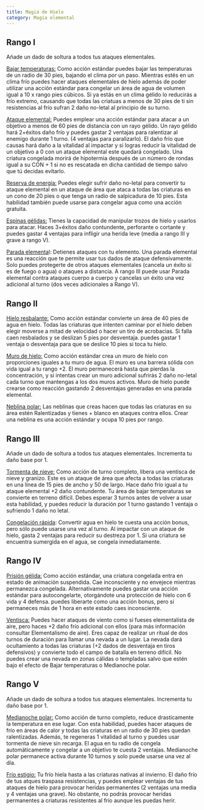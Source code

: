 ```yaml
---
title: Magia de Hielo
category: Magia elemental
---
```


## Rango I

Añade un dado de soltura a todos tus ataques elementales.

<u>Bajar temperaturas:</u> Como acción estándar puedes bajar las temperaturas de un radio de 30 pies, bajando el clima por un paso. Mientras estés en un clima frío puedes hacer ataques elementales de hielo además de poder utilizar una acción estándar para congelar un área de agua de volumen igual a 10 x rango pies cúbicos. Si ya estás en un clima gélido lo reducirás a frío extremo, causando que todas las criatuas a menos de 30 pies de ti sin resistencias al frío sufran 2 daño no-letal al principio de su turno. 

<u>Ataque elemental:</u> Puedes emplear una acción estándar para atacar a un objetivo a menos de 60 pies de distancia con un rayo gélido. Un rayo gélido hará 2+éxitos daño frío y puedes gastar 2 ventajas para ralentizar al enemigo durante 1 turno. (4 ventajas para paralizarlo). El daño frío que causas hará daño a la vitalidad al impactar y si logras reducir la vitalidad de un objetivo a 0 con un ataque elemental este quedará congelado. Una criatura congelada morirá de hipotermia después de un número de rondas igual a su CON + 1 si no es rescatada en dicha cantidad de tiempo salvo que tú decidas evitarlo.

<u>Reserva de energía:</u> Puedes elegir sufrir daño no-letal para convertir tu ataque elemental  en un ataque de área que ataca a todas las criaturas en un cono de 20 pies o que tenga un radio de salpicadura de 10 pies. Esta habilidad también puede usarse para congelar agua como una acción gratuita.

<u>Espinas gélidas:</u> Tienes la capacidad de manipular trozos de hielo y usarlos para atacar. Haces 3+éxitos daño contundente, perforante o cortante y puedes gastar 4 ventajas para infligir una herida leve (media a rango III y grave a rango V).

<u>Parada elementa</u>l: Detienes ataques con tu elemento. Una parada elemental es una reacción que te permite usar tus dados de ataque defensivamente. Solo puedes protegerte de otros ataques elementales (cancela un éxito si es de fuego o agua) o ataques a distancia. A rango III puede usar Parada elemental contra ataques cuerpo a cuerpo y cancelas un éxito una vez adicional al turno (dos veces adicionales a Rango V).

## Rango II

<u>Hielo resbalante:</u> Como acción estándar convierte un área de 40 pies de agua en hielo. Todas las criaturas que intenten caminar por el hielo deben elegir moverse a mitad de velocidad o hacer un tiro de acrobacias. Si falla caen resbalados y se deslizan 5 pies por desventaja. puedes gastar 1 ventaja o desventaja para que se deslice 10 pies si toca tu hielo.

<u>Muro de hielo:</u> Como acción estándar crea un muro de hielo con proporciones iguales a tu muro de agua. El muro es una barrera sólida con vida igual a tu rango +2. El muro permanecerá hasta que pierdas la concentración, y si intentas crear un muro adicional sufrirás 2 daño no-letal cada turno que mantengas a los dos muros activos. Muro de hielo puede crearse como reacción gastando 2 desventajas generadas en una parada elemental.

<u>Neblina polar:</u> Las neblinas que creas hacen que todas las criaturas en su área estén Ralentizadas y tienes + blanco en ataques contra ellos. Crear una neblina es una acción estándar y ocupa 10 pies por rango. 

## Rango III

Añade un dado de soltura a todos tus ataques elementales. Incrementa tu daño base por 1.

<u>Tormenta de nieve:</u> Como acción de turno completo, libera una ventisca de nieve y granizo. Este es un ataque de área que afecta a todas las criaturas en una línea de 15 pies de ancho y 50 de largo. Hace daño frío igual a tu ataque elemental +2 daño contundente. Tu área de bajar temperaturas se convierte en terreno difícil. Debes esperar 3 turnos antes de volver a usar esta habilidad, y puedes reducir la duración por 1 turno gastando 1 ventaja o sufriendo 1 daño no letal.

<u>Congelación rápida</u>: Convertir agua en hielo te cuesta una acción bonus, pero sólo puede usarse una vez al turno. Al impactar con un ataque de hielo, gasta 2 ventajas para reducir su destreza por 1. Si una criatura se encuentra sumergida en el agua, se congela inmediatamente.

## Rango IV 

<u>Prisión gélida:</u> Como acción estándar, una criatura congelada entra en estado de animación suspendida. Cae inconsciente y no envejece mientras permanezca congelada. Alternativamente puedes gastar una acción estándar para autocongelarte, otorgándote una protección de hielo con 6 vida y 4 defensa. puedes liberarte como una acción bonus, pero si permaneces más de 1 hora en este estado caes inconsciente.

<u>Ventisca:</u> Puedes hacer ataques de viento como si fueses elementalista de aire, pero haces +2 daño frío adicional con ellos (para más información consultar Elementalismo de aire). Eres capaz de realizar un ritual de dos turnos de duración para llamar una nevada a un lugar. La nevada dará ocultamiento a todas las criaturas (+2 dados de desventaja en tiros defensivos) y convierte todo el campo de batalla en terreno difícil. No puedes crear una nevada en zonas cálidas o templadas salvo que estén bajo el efecto de Bajar temperaturas o Medianoche polar.

## Rango V

Añade un dado de soltura a todos tus ataques elementales. Incrementa tu daño base por 1.

<u>Medianoche polar:</u> Como acción de turno completo, reduce drasticamente la temperatura en ese lugar. Con esta habilidad, puedes hacer ataques de frío en áreas de calor y todas las criaturas en un radio de 30 pies quedan ralentizadas. Además, te regeneras 1 vitalidad al turno y puedes usar tormenta de nieve sin recarga. El agua en tu radio de congela automáticamente y congelar a un objetivo te cuesta 2 ventajas. Medianoche polar permanece activa durante 10 turnos y solo puede usarse una vez al día.

<u>Frío estigio:</u> Tu frío hiela hasta a las criaturas nativas al invierno. El daño frío de tus atques traspasa resistencias, y puedes emplear ventajas de tus ataques de hielo para provocar heridas permanentes (2 ventajas una media y 4 ventajas una grave). No obstante, no podrás provocar heridas permanentes a criaturas resistentes al frío aunque les puedas herir.